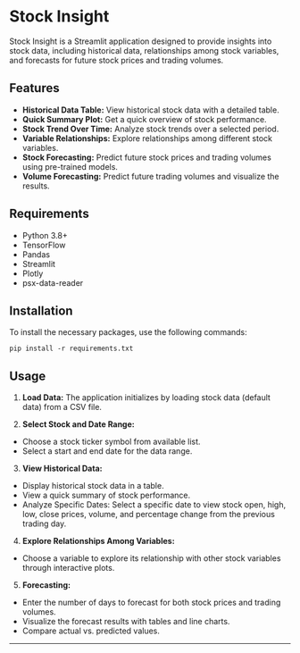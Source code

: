 # Stock Insight
Stock Insight is a Streamlit application designed to provide insights into stock data, including historical data, relationships among stock variables, and forecasts for future stock prices and trading volumes.

## Features
- **Historical Data Table:** View historical stock data with a detailed table.
- **Quick Summary Plot:** Get a quick overview of stock performance.
- **Stock Trend Over Time:** Analyze stock trends over a selected period.
- **Variable Relationships:** Explore relationships among different stock variables.
- **Stock Forecasting:** Predict future stock prices and trading volumes using pre-trained models.
- **Volume Forecasting:** Predict future trading volumes and visualize the results.

## Requirements
- Python 3.8+
- TensorFlow
- Pandas
- Streamlit
- Plotly
- psx-data-reader

## Installation
To install the necessary packages, use the following commands:
```shell
pip install -r requirements.txt
```

## Usage
1. **Load Data:** The application initializes by loading stock data (default data) from a CSV file.

2. **Select Stock and Date Range:**
- Choose a stock ticker symbol from available list.
- Select a start and end date for the data range.

3. **View Historical Data:**
- Display historical stock data in a table.
- View a quick summary of stock performance.
- Analyze Specific Dates:
  Select a specific date to view stock open, high, low, close prices, volume, and percentage change from the previous trading day.

4. **Explore Relationships Among Variables:**
- Choose a variable to explore its relationship with other stock variables through interactive plots.

5. **Forecasting:**
- Enter the number of days to forecast for both stock prices and trading volumes.
- Visualize the forecast results with tables and line charts.
- Compare actual vs. predicted values.

---